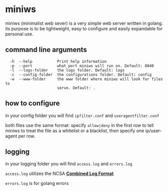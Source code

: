 # miniws
miniws (minimalist web sever) is a very simple web server written in golang. its purpose is to be lightweight, easy to configure and easily expandable for personal use. 

## command line arguments
```
  -h  --help           Print help information 
  -p  --port           what port miniws will run on. Default: 8040
  -l  --logs-folder    the logs folder. Default: logs
  -c  --config-folder  the configurations folder. Default: config
  -w  --www-folder     the www folder where miniws will look for files to
                       serve. Default: .
```

## how to configure
in your config folder you will find `ipfilter.conf` and `useragentfilter.conf`

both files use the same format: specify `allow|deny` in the first row to tell miniws to treat the file as a whitelist or a blacklist, then specify one ip/user-agent per row. 

## logging

in your logging folder you will find `access.log` and `errors.log`

`access.log` utilizes the NCSA **[Combined Log Format](http://fileformats.archiveteam.org/wiki/Combined_Log_Format)**

`errors.log` is for golang errors

